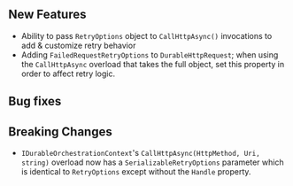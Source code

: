 ## New Features
* Ability to pass `RetryOptions` object to `CallHttpAsync()` invocations to add & customize retry behavior
* Adding `FailedRequestRetryOptions` to `DurableHttpRequest`; when using the `CallHttpAsync` overload that takes the full object, set this property in order to affect retry logic.

## Bug fixes

## Breaking Changes
* `IDurableOrchestrationContext`'s `CallHttpAsync(HttpMethod, Uri, string)` overload now has a `SerializableRetryOptions` parameter which is identical to `RetryOptions` except without the `Handle` property.
